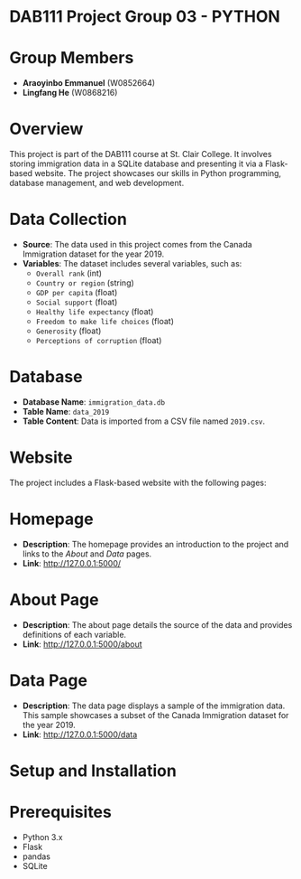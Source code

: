 # DAB111 Project Group 03 - PYTHON

# Group Members
- **Araoyinbo Emmanuel** (W0852664)
- **Lingfang He** (W0868216)

# Overview
This project is part of the DAB111 course at St. Clair College. It involves storing immigration data in a SQLite database and presenting it via a Flask-based website. The project showcases our skills in Python programming, database management, and web development.

# Data Collection
- **Source**: The data used in this project comes from the Canada Immigration dataset for the year 2019.
- **Variables**: The dataset includes several variables, such as:
  - `Overall rank` (int)
  - `Country or region` (string)
  - `GDP per capita` (float)
  - `Social support` (float)
  - `Healthy life expectancy` (float)
  - `Freedom to make life choices` (float)
  - `Generosity` (float)
  - `Perceptions of corruption` (float)

# Database
- **Database Name**: `immigration_data.db`
- **Table Name**: `data_2019`
- **Table Content**: Data is imported from a CSV file named `2019.csv`.

# Website
The project includes a Flask-based website with the following pages:

# Homepage
- **Description**: The homepage provides an introduction to the project and links to the *About* and *Data* pages.
- **Link**: http://127.0.0.1:5000/

# About Page
- **Description**: The about page details the source of the data and provides definitions of each variable.
- **Link**: http://127.0.0.1:5000/about

# Data Page
- **Description**: The data page displays a sample of the immigration data. This sample showcases a subset of the Canada Immigration dataset for the year 2019.
- **Link**: http://127.0.0.1:5000/data

# Setup and Installation

# Prerequisites
- Python 3.x
- Flask
- pandas
- SQLite

